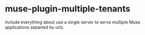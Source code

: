 # muse-plugin-multiple-tenants
Include everything about use a single server to serve multiple Muse applications separted by urls.